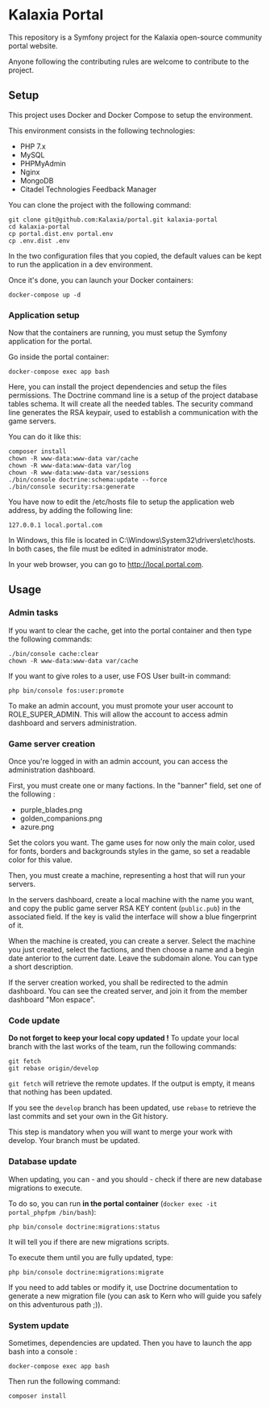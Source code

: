 Kalaxia Portal
===============

This repository is a Symfony project for the Kalaxia open-source community portal website.

Anyone following the contributing rules are welcome to contribute to the project.

Setup
--------

This project uses Docker and Docker Compose to setup the environment. 

This environment consists in the following technologies:

* PHP 7.x
* MySQL
* PHPMyAdmin
* Nginx
* MongoDB
* Citadel Technologies Feedback Manager

You can clone the project with the following command:

```
git clone git@github.com:Kalaxia/portal.git kalaxia-portal
cd kalaxia-portal
cp portal.dist.env portal.env
cp .env.dist .env
```

In the two configuration files that you copied, the default values can be kept to run the application in a dev environment.

Once it's done, you can launch your Docker containers:

```
docker-compose up -d
```

### Application setup

Now that the containers are running, you must setup the Symfony application for the portal.

Go inside the portal container:

```
docker-compose exec app bash
```

Here, you can install the project dependencies and setup the files permissions.
The Doctrine command line is a setup of the project database tables schema. It will create all the needed tables.
The security command line generates the RSA keypair, used to establish a communication with the game servers.

You can do it like this:

```
composer install
chown -R www-data:www-data var/cache
chown -R www-data:www-data var/log
chown -R www-data:www-data var/sessions
./bin/console doctrine:schema:update --force
./bin/console security:rsa:generate
```

You have now to edit the /etc/hosts file to setup the application web address, by adding the following line:

```
127.0.0.1 local.portal.com
```

In Windows, this file is located in C:\Windows\System32\drivers\etc\hosts.
In both cases, the file must be edited in administrator mode.

In your web browser, you can go to http://local.portal.com.

Usage
-----

### Admin tasks

If you want to clear the cache, get into the portal container and then type the following commands:

```
./bin/console cache:clear
chown -R www-data:www-data var/cache
```

If you want to give roles to a user, use FOS User built-in command:

```
php bin/console fos:user:promote
```

To make an admin account, you must promote your user account to ROLE_SUPER_ADMIN. This will allow the account to access admin dashboard and servers administration.

### Game server creation

Once you're logged in with an admin account, you can access the administration dashboard.

First, you must create one or many factions. In the "banner" field, set one of the following :

* purple_blades.png
* golden_companions.png
* azure.png

Set the colors you want. The game uses for now only the main color, used for fonts, borders and backgrounds styles in the game, so set a readable color for this value.

Then, you must create a machine, representing a host that will run your servers.

In the servers dashboard, create a local machine with the name you want, and copy the public game server RSA KEY content (``public.pub``) in the associated field. If the key is valid the interface will show a blue fingerprint of it.

When the machine is created, you can create a server. Select the machine you just created, select the factions, and then choose a name and a begin date anterior to the current date. Leave the subdomain alone. You can type a short description.

If the server creation worked, you shall be redirected to the admin dashboard. You can see the created server, and join it from the member dashboard "Mon espace".

### Code update

**Do not forget to keep your local copy updated !** To update your local branch with the last works of the team, run the following commands:

```
git fetch
git rebase origin/develop
```

```git fetch``` will retrieve the remote updates. If the output is empty, it means that nothing has been updated.

If you see the ```develop``` branch has been updated, use ```rebase``` to retrieve the last commits and set your own in the Git history.

This step is mandatory when you will want to merge your work with develop. Your branch must be updated.

### Database update

When updating, you can - and you should - check if there are new database migrations to execute.

To do so, you can run **in the portal container** (``docker exec -it portal_phpfpm /bin/bash``): 

```
php bin/console doctrine:migrations:status
```

It will tell you if there are new migrations scripts.

To execute them until you are fully updated, type:

```
php bin/console doctrine:migrations:migrate
```

If you need to add tables or modify it, use Doctrine documentation to generate a new migration file (you can ask to Kern who will guide you safely on this adventurous path ;)).

### System update

Sometimes, dependencies are updated. Then you have to launch the app bash into a console :

```
docker-compose exec app bash
```

Then run the following command:

```
composer install
```
